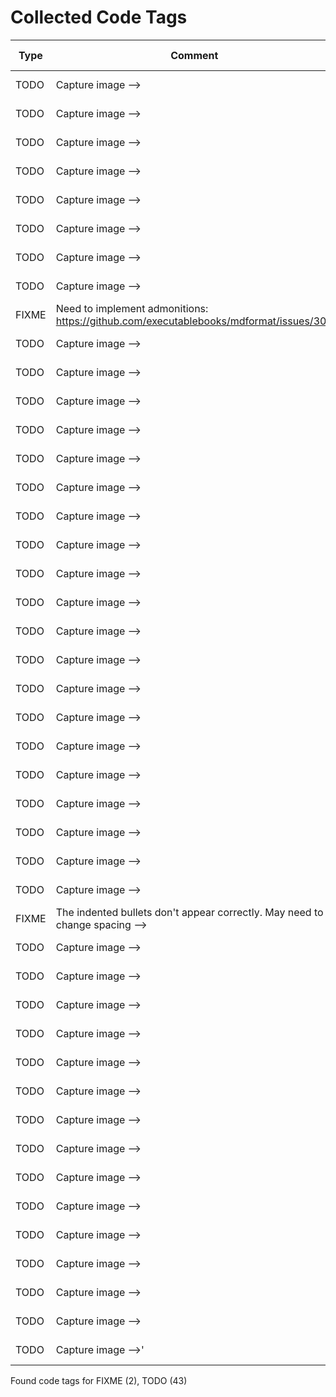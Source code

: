 # Collected Code Tags

| Type   | Comment                                                                               | Last Edit   | Source File                                                                                                                                                                                    |
|--------|---------------------------------------------------------------------------------------|-------------|------------------------------------------------------------------------------------------------------------------------------------------------------------------------------------------------|
| TODO   | Capture image -->                                                                     | 2021-06-06  | [_recipe_template.md:13](https://github.com/KyleKing/recipes/blame/2f5f04155f293e8b8a4a6f94c895f9a199038045/_recipe_template.md#L10)                                                           |
| TODO   | Capture image -->                                                                     | 2021-03-06  | [docs/bread/base_recipe_for_no_knead_bread.md:15](https://github.com/KyleKing/recipes/blame/8d9479ad6e049e761e5ad6a0cb8214d50c9b82d6/docs/bread/base_recipe_for_no_knead_bread.md#L16)         |
| TODO   | Capture image -->                                                                     | 2021-10-13  | [docs/bread/pretzels.md:13](https://github.com/KyleKing/recipes/blame/d5a88aa3d80486c6c9b1362019669555740e3326/docs/bread/pretzels.md#L10)                                                     |
| TODO   | Capture image -->                                                                     | 2023-07-06  | [docs/breakfast/chia_seed_pudding.md:13](https://github.com/KyleKing/recipes/blame/f213c39fb2cb16cab5c91601e9ff1ff3a8314423/docs/breakfast/chia_seed_pudding.md#L13)                           |
| TODO   | Capture image -->                                                                     | 2021-05-15  | [docs/breakfast/hash.md:13](https://github.com/KyleKing/recipes/blame/1d45449107e86f3843a3051a6e3a4d43b060cea4/docs/breakfast/hash.md#L14)                                                     |
| TODO   | Capture image -->                                                                     | 2024-01-22  | [docs/breakfast/lox_sandwich.md:13](https://github.com/KyleKing/recipes/blame/e9ccc5f0b286e07ad99b6178dca3e0a6ed6c928c/docs/breakfast/lox_sandwich.md#L13)                                     |
| TODO   | Capture image -->                                                                     | 2023-08-30  | [docs/breakfast/oatmeal.md:11](https://github.com/KyleKing/recipes/blame/59829f32368df14b9635fc72925fd56c6add0c03/docs/breakfast/oatmeal.md#L11)                                               |
| TODO   | Capture image -->                                                                     | 2020-12-06  | [docs/dessert/baked_apples.md:13](https://github.com/KyleKing/recipes/blame/e948debd7fe852fd10eb0575278728252d027bad/docs/dessert/baked_apples.md#L16)                                         |
| FIXME  | Need to implement admonitions: https://github.com/executablebooks/mdformat/issues/309 | 2022-02-27  | [docs/dessert/chocolatines.md:36](https://github.com/KyleKing/recipes/blame/c17d66310b9f5d71e35530942f124df79c8fa500/docs/dessert/chocolatines.md#L36)                                         |
| TODO   | Capture image -->                                                                     | 2020-12-06  | [docs/dessert/colleens_peanut_butter_bars.md:11](https://github.com/KyleKing/recipes/blame/e948debd7fe852fd10eb0575278728252d027bad/docs/dessert/collens_peanut_butter_bars.md#L14)            |
| TODO   | Capture image -->                                                                     | 2020-12-06  | [docs/dessert/pineapple_upside_down_cake.md:13](https://github.com/KyleKing/recipes/blame/e948debd7fe852fd10eb0575278728252d027bad/docs/dessert/pineapple_upside_down_cake.md#L16)             |
| TODO   | Capture image -->                                                                     | 2020-12-06  | [docs/drinks/between_the_sheets.md:11](https://github.com/KyleKing/recipes/blame/e948debd7fe852fd10eb0575278728252d027bad/docs/drinks/between_the_sheets.md#L14)                               |
| TODO   | Capture image -->                                                                     | 2020-12-06  | [docs/drinks/chilly_chile_paloma.md:13](https://github.com/KyleKing/recipes/blame/e948debd7fe852fd10eb0575278728252d027bad/docs/drinks/chilly_chile_paloma.md#L16)                             |
| TODO   | Capture image -->                                                                     | 2021-01-17  | [docs/drinks/eggnog.md:13](https://github.com/KyleKing/recipes/blame/d3efdf41b90b163fbc58c10290088faf4eb21173/docs/drinks/eggnog.md#L14)                                                       |
| TODO   | Capture image -->                                                                     | 2021-05-16  | [docs/drinks/mock-a-rita.md:13](https://github.com/KyleKing/recipes/blame/ab60a24d31738a63c6c864a175e4507bc7807f5c/docs/drinks/mock-a-rita.md#L14)                                             |
| TODO   | Capture image -->                                                                     | 2020-12-06  | [docs/drinks/pina_colada.md:13](https://github.com/KyleKing/recipes/blame/e948debd7fe852fd10eb0575278728252d027bad/docs/drinks/pina_colada.md#L16)                                             |
| TODO   | Capture image -->                                                                     | 2021-02-26  | [docs/drinks/sidecar.md:13](https://github.com/KyleKing/recipes/blame/6b8fa7a06302c6c3d832b5d730a6fea82234cdde/docs/drinks/sidecar.md#L14)                                                     |
| TODO   | Capture image -->                                                                     | 2020-12-06  | [docs/drinks/simple_syrup.md:13](https://github.com/KyleKing/recipes/blame/e948debd7fe852fd10eb0575278728252d027bad/docs/drinks/simple_syrup.md#L14)                                           |
| TODO   | Capture image -->                                                                     | 2022-02-20  | [docs/drinks/spice_75.md:13](https://github.com/KyleKing/recipes/blame/d0fb00741059e2f4ce679651500657de2f534c0d/docs/drinks/spice_75.md#L10)                                                   |
| TODO   | Capture image -->                                                                     | 2021-01-13  | [docs/drinks/spicy_watermelon_margarita.md:11](https://github.com/KyleKing/recipes/blame/043d0c178ea20ae3561327524a34c912ab72c06d/docs/drinks/spicy_watermelon_margarita.md#L12)               |
| TODO   | Capture image -->                                                                     | 2022-02-18  | [docs/drinks/strawberry_whiskey_smash.md:13](https://github.com/KyleKing/recipes/blame/a3fc708a22d497b4d5e204e542154c052d7e3f49/docs/drinks/strawberry_whiskey_smash.md#L10)                   |
| TODO   | Capture image -->                                                                     | 2022-01-15  | [docs/drinks/winter_whiskey_sour.md:13](https://github.com/KyleKing/recipes/blame/7c4664a8053c6f11a21640d04846db75c6c8cd16/docs/drinks/winter_whiskey_sour.md#L10)                             |
| TODO   | Capture image -->                                                                     | 2023-09-11  | [docs/meals/burrito.md:13](https://github.com/KyleKing/recipes/blame/a1b3e5da53616d700dc4839f85c40a81d7003b9f/docs/veggie/refried_bean_burritos.md#L13)                                        |
| TODO   | Capture image -->                                                                     | 2020-12-06  | [docs/meals/oven-baked_sausage.md:13](https://github.com/KyleKing/recipes/blame/37e530b8bd978ab3d5f92326044dc04a13586ce8/docs/meals/oven-baked_sausage.md#L16)                                 |
| TODO   | Capture image -->                                                                     | 2023-07-06  | [docs/meals/smoked_turkey_reuben.md:13](https://github.com/KyleKing/recipes/blame/f213c39fb2cb16cab5c91601e9ff1ff3a8314423/docs/meals/smoked_turkey_reuben.md#L13)                             |
| TODO   | Capture image -->                                                                     | 2023-07-16  | [docs/poultry/chicken_salad_sandwich.md:11](https://github.com/KyleKing/recipes/blame/74e7077a29a0d9b0b44a97479e210a25a2422c30/docs/poultry/chicken_salad_sandwich.md#L11)                     |
| TODO   | Capture image -->                                                                     | 2023-11-13  | [docs/poultry/poached_chicken.md:13](https://github.com/KyleKing/recipes/blame/da0c43ec2e47f0405f3f75b2f3f9aadf89d1aab5/docs/poultry/poached_chicken.md#L13)                                   |
| TODO   | Capture image -->                                                                     | 2020-12-06  | [docs/seafood/oven_baked_fish_with_tomatoes.md:13](https://github.com/KyleKing/recipes/blame/e948debd7fe852fd10eb0575278728252d027bad/docs/seafood/oven_baked_fish_with_tomatoes.md#L16)       |
| TODO   | Capture image -->                                                                     | 2023-12-08  | [docs/sides/garlic_rice.md:13](https://github.com/KyleKing/recipes/blame/8844e251c145bd748f99e3cb7f074478859eaa80/docs/sides/garlic_rice.md#L13)                                               |
| FIXME  | The indented bullets don't appear correctly. May need to change spacing -->           | 2022-09-15  | [docs/sides/hummus.md:19](https://github.com/KyleKing/recipes/blame/4033ab8e31206f15637e08d7fe642b5e937b0e9b/docs/sides/hummus.md#L19)                                                         |
| TODO   | Capture image -->                                                                     | 2023-11-05  | [docs/sides/spices_garam_masala.md:13](https://github.com/KyleKing/recipes/blame/d7752e327326dc51148a1801b4a736be25c76342/docs/sides/spices_garam_masala.md#L13)                               |
| TODO   | Capture image -->                                                                     | 2023-07-07  | [docs/soup/cashew_curry_beef_with_rice_noodles.md:13](https://github.com/KyleKing/recipes/blame/c6372255486413b94c3247858de24f2d577e2b98/docs/soup/cashew_curry_beef_with_rice_noodles.md#L13) |
| TODO   | Capture image -->                                                                     | 2020-12-06  | [docs/soup/chicken_noodle_soup.md:13](https://github.com/KyleKing/recipes/blame/e948debd7fe852fd10eb0575278728252d027bad/docs/soup/chicken_noodle_soup.md#L14)                                 |
| TODO   | Capture image -->                                                                     | 2023-11-05  | [docs/soup/instant_pot_beef_stew.md:13](https://github.com/KyleKing/recipes/blame/d7752e327326dc51148a1801b4a736be25c76342/docs/soup/instant_pot_beef_stew.md#L13)                             |
| TODO   | Capture image -->                                                                     | 2022-04-21  | [docs/soup/lentil_soup.md:13](https://github.com/KyleKing/recipes/blame/b22f88e6c9554415e57da2329715aa2bd8285dfe/docs/soup/lentil_soup.md#L13)                                                 |
| TODO   | Capture image -->                                                                     | 2020-12-06  | [docs/sushi/shrimp_and_avocado.md:13](https://github.com/KyleKing/recipes/blame/e948debd7fe852fd10eb0575278728252d027bad/docs/sushi/shrimp_and_avocado.md#L16)                                 |
| TODO   | Capture image -->                                                                     | 2020-12-06  | [docs/sushi/smoked_salmon_nigiri.md:13](https://github.com/KyleKing/recipes/blame/e948debd7fe852fd10eb0575278728252d027bad/docs/sushi/smoked_salmon_nigiri.md#L16)                             |
| TODO   | Capture image -->                                                                     | 2020-12-06  | [docs/sushi/vegetable_rolls.md:11](https://github.com/KyleKing/recipes/blame/e948debd7fe852fd10eb0575278728252d027bad/docs/sushi/vegetable_rolls.md#L14)                                       |
| TODO   | Capture image -->                                                                     | 2020-12-06  | [docs/veggie/crispy_baked_sweet_potato_fries.md:13](https://github.com/KyleKing/recipes/blame/e948debd7fe852fd10eb0575278728252d027bad/docs/veggie/crispy_baked_sweet_potato_fries.md#L16)     |
| TODO   | Capture image -->                                                                     | 2023-07-06  | [docs/veggie/crispy_tofu_and_zucchini_stir_fry.md:13](https://github.com/KyleKing/recipes/blame/f213c39fb2cb16cab5c91601e9ff1ff3a8314423/docs/veggie/crispy_tofu_and_zucchini_stir_fry.md#L13) |
| TODO   | Capture image -->                                                                     | 2020-12-06  | [docs/veggie/green_chile_mac.md:13](https://github.com/KyleKing/recipes/blame/e948debd7fe852fd10eb0575278728252d027bad/docs/veggie/green_chile_mac.md#L16)                                     |
| TODO   | Capture image -->                                                                     | 2020-12-06  | [docs/veggie/guacamole.md:13](https://github.com/KyleKing/recipes/blame/e948debd7fe852fd10eb0575278728252d027bad/docs/veggie/guacamole.md#L16)                                                 |
| TODO   | Capture image -->                                                                     | 2022-04-14  | [docs/veggie/instant_pot_vegetarian_chili.md:13](https://github.com/KyleKing/recipes/blame/ac05846f420851ce02a60d56852742469c1aae70/docs/veggie/instant_pot_vegetarian_chili.md#L13)           |
| TODO   | Capture image -->                                                                     | 2020-12-06  | [docs/veggie/karens_roasted_veggie_bowls.md:11](https://github.com/KyleKing/recipes/blame/e948debd7fe852fd10eb0575278728252d027bad/docs/veggie/karens_roasted_veggie_bowls.md#L14)             |
| TODO   | Capture image -->'                                                                    | 2023-09-13  | [recipes/formatter.py:83](https://github.com/KyleKing/recipes/blame/2317785c860e44cafe43bab5bc11f3d1ad5984b8/recipes/formatter.py#L87)                                                         |

Found code tags for FIXME (2), TODO (43)

<!-- calcipy_skip_tags -->
